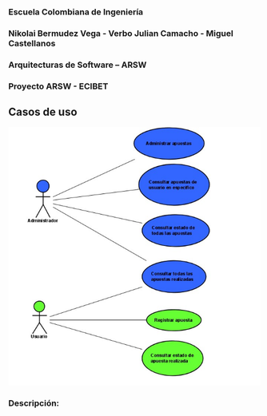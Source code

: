 
### Escuela Colombiana de Ingeniería
### Nikolai Bermudez Vega - Verbo Julian Camacho - Miguel Castellanos
### Arquitecturas de Software – ARSW
### Proyecto ARSW - ECIBET

## Casos de uso
![](img/Casos_de_uso.jpg)

### Descripción:


